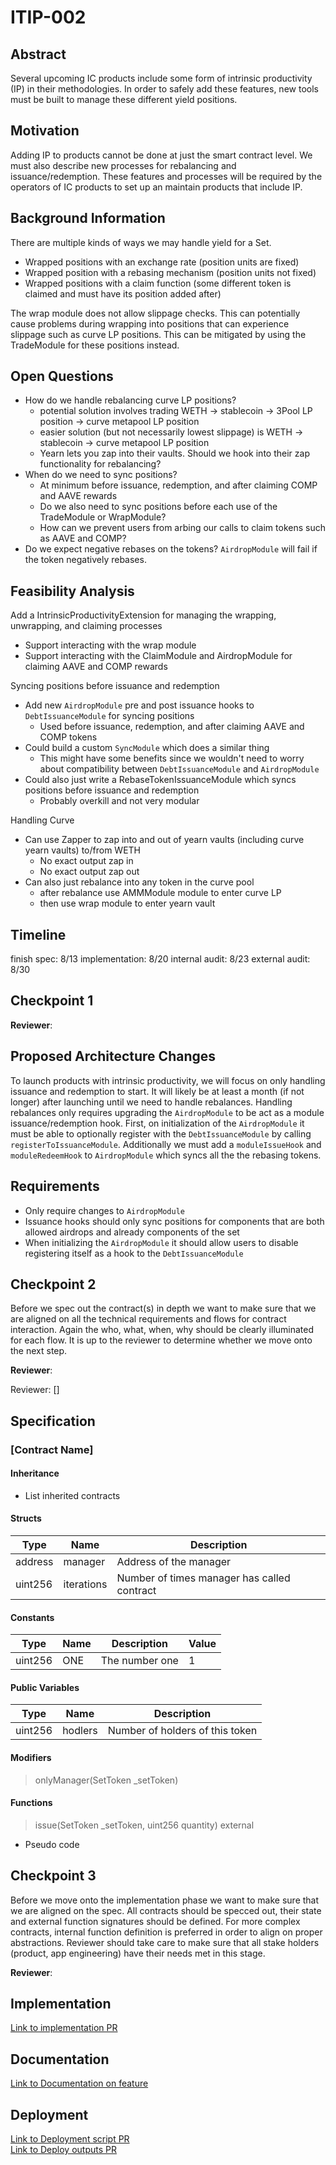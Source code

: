 # ITIP-002
## Abstract
Several upcoming IC products include some form of intrinsic productivity (IP) in their methodologies. In order to safely add these features, new tools must be built to manage these different yield positions.
## Motivation
Adding IP to products cannot be done at just the smart contract level. We must also describe new processes for rebalancing and issuance/redemption. These features and processes will be required by the operators of IC products to set up an maintain products that include IP.

## Background Information
There are multiple kinds of ways we may handle yield for a Set.
- Wrapped positions with an exchange rate (position units are fixed)
- Wrapped position with a rebasing mechanism (position units not fixed)
- Wrapped positions with a claim function (some different token is claimed and must have its position added after)

The wrap module does not allow slippage checks. This can potentially cause problems during wrapping into positions that can experience slippage such as curve LP positions. This can be mitigated by using the TradeModule for these positions instead.

## Open Questions
- How do we handle rebalancing curve LP positions?
    - potential solution involves trading WETH -> stablecoin -> 3Pool LP position -> curve metapool LP position
    - easier solution (but not necessarily lowest slippage) is WETH -> stablecoin -> curve metapool LP position
    - Yearn lets you zap into their vaults. Should we hook into their zap functionality for rebalancing?
- When do we need to sync positions?
    - At minimum before issuance, redemption, and after claiming COMP and AAVE rewards
    - Do we also need to sync positions before each use of the TradeModule or WrapModule?
    - How can we prevent users from arbing our calls to claim tokens such as AAVE and COMP?
- Do we expect negative rebases on the tokens? `AirdropModule` will fail if the token negatively rebases.

## Feasibility Analysis
Add a IntrinsicProductivityExtension for managing the wrapping, unwrapping, and claiming processes
- Support interacting with the wrap module
- Support interacting with the ClaimModule and AirdropModule for claiming AAVE and COMP rewards

Syncing positions before issuance and redemption
- Add new `AirdropModule` pre and post issuance hooks to `DebtIssuanceModule` for syncing positions
    - Used before issuance, redemption, and after claiming AAVE and COMP tokens
- Could build a custom `SyncModule` which does a similar thing
    - This might have some benefits since we wouldn't need to worry about compatibility between `DebtIssuanceModule` and `AirdropModule`
- Could also just write a RebaseTokenIssuanceModule which syncs positions before issuance and redemption
    - Probably overkill and not very modular

Handling Curve
- Can use Zapper to zap into and out of yearn vaults (including curve yearn vaults) to/from WETH
    - No exact output zap in
    - No exact output zap out
- Can also just rebalance into any token in the curve pool
    - after rebalance use AMMModule module to enter curve LP
    - then use wrap module to enter yearn vault


## Timeline
finish spec: 8/13
implementation: 8/20
internal audit: 8/23
external audit: 8/30

## Checkpoint 1
**Reviewer**:

## Proposed Architecture Changes
To launch products with intrinsic productivity, we will focus on only handling issuance and redemption to start. It will likely be at least a month (if not longer) after launching until we need to handle rebalances. Handling rebalances only requires upgrading the `AirdropModule` to be act as a module issuance/redemption hook. First, on initialization of the `AirdropModule` it must be able to optionally register with the `DebtIssuanceModule` by calling `registerToIssuanceModule`. Additionally we must add a `moduleIssueHook` and `moduleRedeemHook` to `AirdropModule` which syncs all the the rebasing tokens.

## Requirements
- Only require changes to `AirdropModule`
- Issuance hooks should only sync positions for components that are both allowed airdrops and already components of the set
- When initializing the `AirdropModule` it should allow users to disable registering itself as a hook to the `DebtIssuanceModule`

## Checkpoint 2
Before we spec out the contract(s) in depth we want to make sure that we are aligned on all the technical requirements and flows for contract interaction. Again the who, what, when, why should be clearly illuminated for each flow. It is up to the reviewer to determine whether we move onto the next step.

**Reviewer**:

Reviewer: []
## Specification
### [Contract Name]
#### Inheritance
- List inherited contracts
#### Structs
| Type 	| Name 	| Description 	|
|------	|------	|-------------	|
|address|manager|Address of the manager|
|uint256|iterations|Number of times manager has called contract|  
#### Constants
| Type 	| Name 	| Description 	| Value 	|
|------	|------	|-------------	|-------	|
|uint256|ONE    | The number one| 1       	|
#### Public Variables
| Type 	| Name 	| Description 	|
|------	|------	|-------------	|
|uint256|hodlers|Number of holders of this token|
#### Modifiers
> onlyManager(SetToken _setToken)
#### Functions
> issue(SetToken _setToken, uint256 quantity) external
- Pseudo code
## Checkpoint 3
Before we move onto the implementation phase we want to make sure that we are aligned on the spec. All contracts should be specced out, their state and external function signatures should be defined. For more complex contracts, internal function definition is preferred in order to align on proper abstractions. Reviewer should take care to make sure that all stake holders (product, app engineering) have their needs met in this stage.

**Reviewer**:

## Implementation
[Link to implementation PR]()
## Documentation
[Link to Documentation on feature]()
## Deployment
[Link to Deployment script PR]()  
[Link to Deploy outputs PR]()
